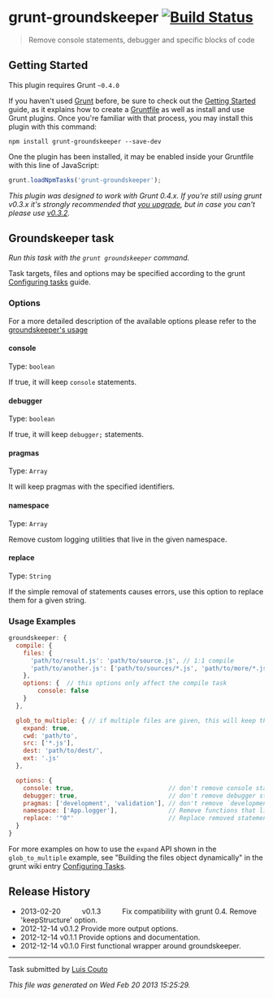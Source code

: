 # grunt-groundskeeper [![Build Status](https://secure.travis-ci.org/Couto/grunt-groundskeeper.png?branch=master)](http://travis-ci.org/gruntjs/grunt-groundskeeper)

> Remove console statements, debugger and specific blocks of code



## Getting Started
This plugin requires Grunt `~0.4.0`

If you haven't used [Grunt](http://gruntjs.com/) before, be sure to check out the [Getting Started](http://gruntjs.com/getting-started) guide, as it explains how to create a [Gruntfile](http://gruntjs.com/sample-gruntfile) as well as install and use Grunt plugins. Once you're familiar with that process, you may install this plugin with this command:

```shell
npm install grunt-groundskeeper --save-dev
```

One the plugin has been installed, it may be enabled inside your Gruntfile with this line of JavaScript:

```js
grunt.loadNpmTasks('grunt-groundskeeper');
```

*This plugin was designed to work with Grunt 0.4.x. If you're still using grunt v0.3.x it's strongly recommended that [you upgrade](http://gruntjs.com/upgrading-from-0.3-to-0.4), but in case you can't please use [v0.3.2](https://github.com/gruntjs/grunt-contrib-coffee/tree/grunt-0.3-stable).*



## Groundskeeper task
_Run this task with the `grunt groundskeeper` command._

Task targets, files and options may be specified according to the grunt [Configuring tasks](http://gruntjs.com/configuring-tasks) guide.

### Options

For a more detailed description of the available options please refer to the [groundskeeper's usage](https://github.com/Couto/groundskeeper#usage)

#### console
Type: `boolean`

If true, it will keep `console` statements.

#### debugger
Type: `boolean`

If true, it will keep `debugger;` statements.

#### pragmas
Type: `Array`

It will keep pragmas with the specified identifiers.

#### namespace
Type: `Array`

Remove custom logging utilities that live in the given namespace.

#### replace
Type: `String`

If the simple removal of statements causes errors, use this option to replace them for a given string.

### Usage Examples

```js
groundskeeper: {
  compile: {
    files: {
      'path/to/result.js': 'path/to/source.js', // 1:1 compile
      'path/to/another.js': ['path/to/sources/*.js', 'path/to/more/*.js'] // clean up and concat into single file
    },
    options: {  // this options only affect the compile task
        console: false
    }
  },

  glob_to_multiple: { // if multiple files are given, this will keep the same folder structure and files
    expand: true,
    cwd: 'path/to',
    src: ['*.js'],
    dest: 'path/to/dest/',
    ext: '.js'
  },

  options: {
    console: true,                          // don't remove console statements
    debugger: true,                         // don't remove debugger statements
    pragmas: ['development', 'validation'], // don't remove `development` and `validation` pragmas
    namespace: ['App.logger'],              // Remove functions that live inside the App.logger namespace
    replace: '"0"'                          // Replace removed statements for the given string (note the extra quotes)
  }
}
```

For more examples on how to use the `expand` API shown in the `glob_to_multiple` example, see "Building the files object dynamically" in the grunt wiki entry [Configuring Tasks](http://gruntjs.com/configuring-tasks).


## Release History

 * 2013-02-20   v0.1.3   Fix compatibility with grunt 0.4. Remove 'keepStructure' option.
 * 2012-12-14   v0.1.2   Provide more output options. 
 * 2012-12-14   v0.1.1   Provide options and documentation.
 * 2012-12-14   v0.1.0   First functional wrapper around groundskeeper. 

---

Task submitted by [Luis Couto](http://15minuteslate.net)

*This file was generated on Wed Feb 20 2013 15:25:29.*
